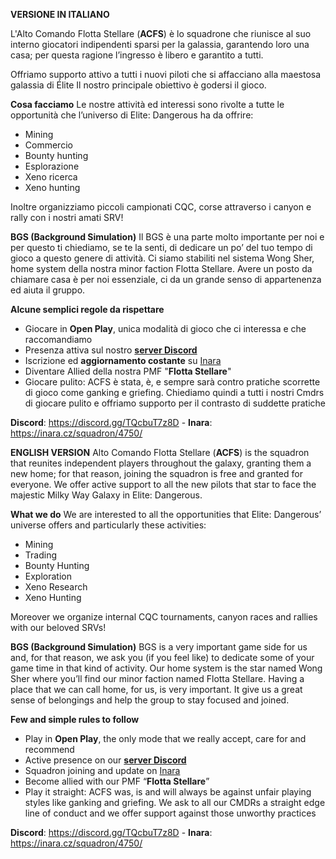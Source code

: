 **VERSIONE IN ITALIANO**

L'Alto Comando Flotta Stellare (**ACFS**) è lo squadrone che riunisce al suo interno giocatori indipendenti sparsi per la galassia, garantendo loro una casa; per questa ragione l’ingresso è libero e garantito a tutti.

Offriamo supporto attivo a tutti i nuovi piloti che si affacciano alla maestosa galassia di Élite
Il nostro principale obiettivo è godersi il gioco.

**Cosa facciamo**
Le nostre attività ed interessi sono rivolte a tutte le opportunità che l’universo di Elite: Dangerous ha da offrire:

- Mining
- Commercio
- Bounty hunting
- Esplorazione
- Xeno ricerca
- Xeno hunting

Inoltre organizziamo piccoli campionati CQC, corse attraverso i canyon e rally con i nostri amati SRV!

**BGS (Background Simulation)**
Il BGS è una parte molto importante per noi e per questo ti chiediamo, se te la senti, di dedicare un po’ del tuo tempo di gioco a questo genere di attività.
Ci siamo stabiliti nel sistema Wong Sher, home system della nostra minor faction Flotta Stellare.
Avere un posto da chiamare casa è per noi essenziale, ci da un grande senso di appartenenza ed aiuta il gruppo.

**Alcune semplici regole da rispettare**

- Giocare in **Open Play**, unica modalità di gioco che ci interessa e che raccomandiamo
- Presenza attiva sul nostro [**server Discord**](https://discord.gg/TQcbuT7z8D)
- Iscrizione ed __aggiornamento costante__ su [Inara](https://inara.cz/squadron/4750)
- Diventare Allied della nostra PMF "**Flotta Stellare**"
- Giocare pulito: ACFS è stata, è, e sempre sarà contro pratiche scorrette di gioco come ganking e griefing. Chiediamo quindi a tutti i nostri Cmdrs di giocare pulito e offriamo supporto per il contrasto di suddette pratiche

**Discord**: https://discord.gg/TQcbuT7z8D - **Inara**: https://inara.cz/squadron/4750/

**ENGLISH VERSION**
Alto Comando Flotta Stellare (**ACFS**) is the squadron that reunites independent players throughout the galaxy, granting them a new home; for that reason, joining the squadron is free and granted for everyone.
We offer active support to all the new pilots that star to face the majestic Milky Way Galaxy in Elite: Dangerous.

**What we do**
We are interested to all the opportunities that Elite: Dangerous’ universe offers and particularly these activities:

- Mining
- Trading
- Bounty Hunting
- Exploration
- Xeno Research
- Xeno Hunting

Moreover we organize internal CQC tournaments, canyon races and rallies with our beloved SRVs!

**BGS (Background Simulation)**
BGS is a very important game side for us and, for that reason, we ask you (if you feel like) to dedicate some of your game time in that kind of activity.
Our home system is the star named Wong Sher where you’ll find our minor faction named Flotta Stellare.
Having a place that we can call home, for us, is very important. It give us a great sense of belongings and help the group to stay focused and joined.

**Few and simple rules to follow**

- Play in **Open Play**, the only mode that we really accept, care for and recommend
- Active presence on our [**server Discord**](https://discord.gg/TQcbuT7z8D)
- Squadron joining and update on [Inara](https://inara.cz/squadron/4750)
- Become allied with our PMF “**Flotta Stellare**”
- Play it straight: ACFS was, is and will always be against unfair playing styles like ganking and griefing. We ask to all our CMDRs a straight edge line of conduct and we offer support against those unworthy practices

**Discord**: https://discord.gg/TQcbuT7z8D - **Inara**: https://inara.cz/squadron/4750/
